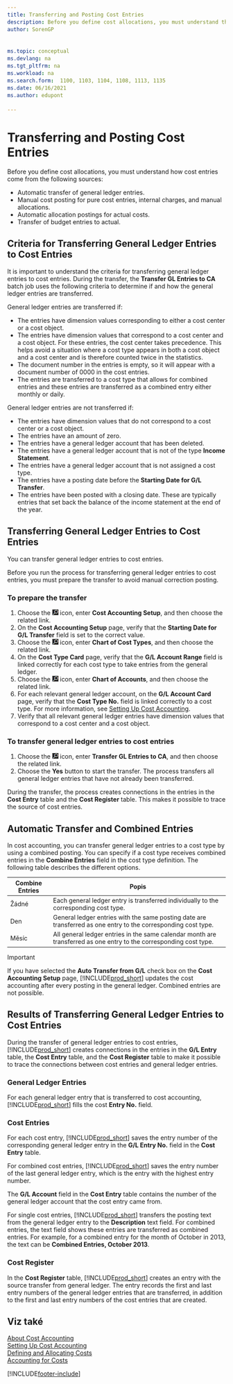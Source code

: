 ```yaml
---
title: Transferring and Posting Cost Entries
description: Before you define cost allocations, you must understand the various sources that cost entries come from.
author: SorenGP


ms.topic: conceptual
ms.devlang: na
ms.tgt_pltfrm: na
ms.workload: na
ms.search.form:  1100, 1103, 1104, 1108, 1113, 1135
ms.date: 06/16/2021
ms.author: edupont

---
```

# Transferring and Posting Cost Entries

Before you define cost allocations, you must understand how cost entries come from the following sources:

- Automatic transfer of general ledger entries.
- Manual cost posting for pure cost entries, internal charges, and manual allocations.
- Automatic allocation postings for actual costs.
- Transfer of budget entries to actual.

## Criteria for Transferring General Ledger Entries to Cost Entries
It is important to understand the criteria for transferring general ledger entries to cost entries. During the transfer, the **Transfer GL Entries to CA** batch job uses the following criteria to determine if and how the general ledger entries are transferred.

General ledger entries are transferred if:

- The entries have dimension values corresponding to either a cost center or a cost object.
- The entries have dimension values that correspond to a cost center and a cost object. For these entries, the cost center takes precedence. This helps avoid a situation where a cost type appears in both a cost object and a cost center and is therefore counted twice in the statistics.
- The document number in the entries is empty, so it will appear with a document number of 0000 in the cost entries.
- The entries are transferred to a cost type that allows for combined entries and these entries are transferred as a combined entry either monthly or daily.

General ledger entries are not transferred if:

- The entries have dimension values that do not correspond to a cost center or a cost object.
- The entries have an amount of zero.
- The entries have a general ledger account that has been deleted.
- The entries have a general ledger account that is not of the type **Income Statement**.
- The entries have a general ledger account that is not assigned a cost type.
- The entries have a posting date before the **Starting Date for G/L Transfer**.
- The entries have been posted with a closing date. These are typically entries that set back the balance of the income statement at the end of the year.

## Transferring General Ledger Entries to Cost Entries
You can transfer general ledger entries to cost entries.

Before you run the process for transferring general ledger entries to cost entries, you must prepare the transfer to avoid manual correction posting.

### To prepare the transfer

1. Choose the ![Lightbulb that opens the Tell Me feature.](media/ui-search/search_small.png "Tell me what you want to do") icon, enter **Cost Accounting Setup**, and then choose the related link.
2. On the **Cost Accounting Setup** page, verify that the **Starting Date for G/L Transfer** field is set to the correct value.
3. Choose the ![Lightbulb that opens the Tell Me feature.](media/ui-search/search_small.png "Tell me what you want to do") icon, enter **Chart of Cost Types**, and then choose the related link.
4. On the **Cost Type Card** page, verify that the **G/L Account Range** field is linked correctly for each cost type to take entries from the general ledger.
5. Choose the ![Lightbulb that opens the Tell Me feature.](media/ui-search/search_small.png "Tell me what you want to do") icon, enter **Chart of Accounts**, and then choose the related link.
6. For each relevant general ledger account, on the **G/L Account Card** page, verify that the **Cost Type No.** field is linked correctly to a cost type. For more information, see [Setting Up Cost Accounting](finance-set-up-cost-accounting.md).
7. Verify that all relevant general ledger entries have dimension values that correspond to a cost center and a cost object.

### To transfer general ledger entries to cost entries
1. Choose the ![Lightbulb that opens the Tell Me feature.](media/ui-search/search_small.png "Tell me what you want to do") icon, enter **Transfer GL Entries to CA**, and then choose the related link.
2. Choose the **Yes** button to start the transfer. The process transfers all general ledger entries that have not already been transferred.

During the transfer, the process creates connections in the entries in the **Cost Entry** table and the **Cost Register** table. This makes it possible to trace the source of cost entries.

## Automatic Transfer and Combined Entries
In cost accounting, you can transfer general ledger entries to a cost type by using a combined posting. You can specify if a cost type receives combined entries in the **Combine Entries** field in the cost type definition. The following table describes the different options.

| Combine Entries | Popis |
|---------------------|-----------------|  
| Žádné | Each general ledger entry is transferred individually to the corresponding cost type. |
| Den | General ledger entries with the same posting date are transferred as one entry to the corresponding cost type. |
| Měsíc | All general ledger entries in the same calendar month are transferred as one entry to the corresponding cost type. |

> [!IMPORTANT]  
> If you have selected the **Auto Transfer from G/L** check box on the **Cost Accounting Setup** page, [!INCLUDE[prod_short](includes/prod_short.md)] updates the cost accounting after every posting in the general ledger. Combined entries are not possible.

## Results of Transferring General Ledger Entries to Cost Entries
During the transfer of general ledger entries to cost entries, [!INCLUDE[prod_short](includes/prod_short.md)] creates connections in the entries in the **G/L Entry** table, the **Cost Entry** table, and the **Cost Register** table to make it possible to trace the connections between cost entries and general ledger entries.

### General Ledger Entries
For each general ledger entry that is transferred to cost accounting, [!INCLUDE[prod_short](includes/prod_short.md)] fills the cost **Entry No.** field.

### Cost Entries
For each cost entry, [!INCLUDE[prod_short](includes/prod_short.md)] saves the entry number of the corresponding general ledger entry in the **G/L Entry No.** field in the **Cost Entry** table.

For combined cost entries, [!INCLUDE[prod_short](includes/prod_short.md)] saves the entry number of the last general ledger entry, which is the entry with the highest entry number.

The **G/L Account** field in the **Cost Entry** table contains the number of the general ledger account that the cost entry came from.

For single cost entries, [!INCLUDE[prod_short](includes/prod_short.md)] transfers the posting text from the general ledger entry to the **Description** text field. For combined entries, the text field shows these entries are transferred as combined entries. For example, for a combined entry for the month of October in 2013, the text can be **Combined Entries, October 2013**.

### Cost Register
In the **Cost Register** table, [!INCLUDE[prod_short](includes/prod_short.md)] creates an entry with the source transfer from general ledger. The entry records the first and last entry numbers of the general ledger entries that are transferred, in addition to the first and last entry numbers of the cost entries that are created.

## Viz také
[About Cost Accounting](finance-about-cost-accounting.md)   
[Setting Up Cost Accounting](finance-set-up-cost-accounting.md)   
[Defining and Allocating Costs](finance-define-and-allocate-costs.md)   
[Accounting for Costs](finance-manage-cost-accounting.md)


[!INCLUDE[footer-include](includes/footer-banner.md)]